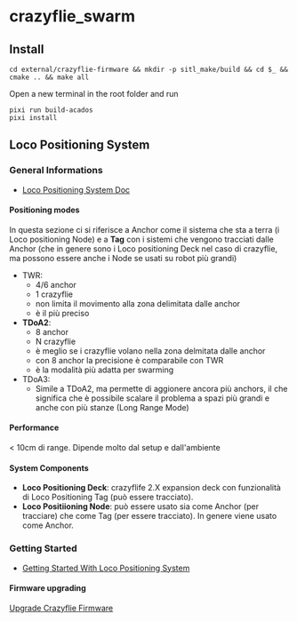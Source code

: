 # crazyflie_swarm

## Install

```
cd external/crazyflie-firmware && mkdir -p sitl_make/build && cd $_ && cmake .. && make all
```

Open a new terminal in the root folder and run
```
pixi run build-acados
pixi install
```


## Loco Positioning System

### General Informations

- [Loco Positioning System Doc](https://www.bitcraze.io/documentation/system/positioning/loco-positioning-system/)

#### Positioning modes
In questa sezione ci si riferisce a Anchor come il sistema che sta a terra (i Loco positioning Node) e a **Tag** con i sistemi che vengono tracciati dalle Anchor (che in genere sono i Loco positioning Deck nel caso di crazyflie, ma possono essere anche i Node se usati su robot più grandi)

- TWR:
  - 4/6 anchor
  - 1 crazyflie
  - non limita il movimento alla zona delimitata dalle anchor
  - è il più preciso
- **TDoA2**: 
  - 8 anchor
  - N crazyflie
  - è meglio se i crazyflie volano nella zona delmitata dalle anchor
  - con 8 anchor la precisione è comparabile con TWR
  - è la modalità più adatta per swarming
- TDoA3:
  - Simile a TDoA2, ma permette di aggionere ancora più anchors, il che significa che è possibile scalare il problema a spazi più grandi e anche con più stanze (Long Range Mode)

#### Performance
< 10cm di range. Dipende molto dal setup e dall'ambiente

#### System Components
- **Loco Positioning Deck**: crazyflife 2.X expansion deck con funzionalità di Loco Positioning Tag (può essere tracciato).
- **Loco Positiioning Node**: può essere usato sia come Anchor (per tracciare) che come Tag (per essere tracciato). In genere viene usato come Anchor.


### Getting Started
- [Getting Started With Loco Positioning System](https://www.bitcraze.io/documentation/tutorials/getting-started-with-loco-positioning-system/)

#### Firmware upgrading
[Upgrade Crazyflie Firmware](https://www.bitcraze.io/documentation/repository/crazyflie-clients-python/master/userguides/userguide_client/#firmware-upgrade)

